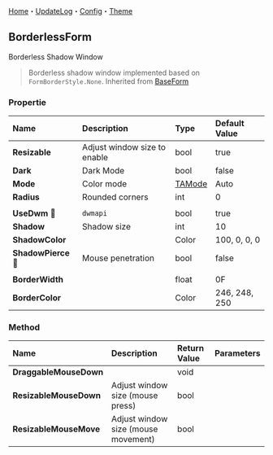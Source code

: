 [Home](../Home.md)・[UpdateLog](../UpdateLog.md)・[Config](../Config.md)・[Theme](../Theme.md)

## BorderlessForm

Borderless Shadow Window

> Borderless shadow window implemented based on `FormBorderStyle.None`. Inherited from [BaseForm](BaseForm)

### Propertie

Name | Description | Type | Default Value |
:--|:--|:--|:--|
**Resizable** | Adjust window size to enable | bool | true |
**Dark** | Dark Mode | bool | false |
**Mode** | Color mode | [TAMode](../Control/Enum.md#tamode) | Auto 
**Radius** | Rounded corners | int | 0 |
||||
**UseDwm** 🔴 | `dwmapi` | bool | true |
**Shadow** | Shadow size | int | 10 |
**ShadowColor** | | Color | 100, 0, 0, 0 |
**ShadowPierce** 🔴 | Mouse penetration | bool | false |
||||
**BorderWidth** | | float | 0F |
**BorderColor** | | Color | 246, 248, 250 |

### Method

Name | Description | Return Value | Parameters |
:--|:--|:--|:--|
**DraggableMouseDown** | | void ||
**ResizableMouseDown** | Adjust window size (mouse press) | bool ||
**ResizableMouseMove** | Adjust window size (mouse movement) | bool ||